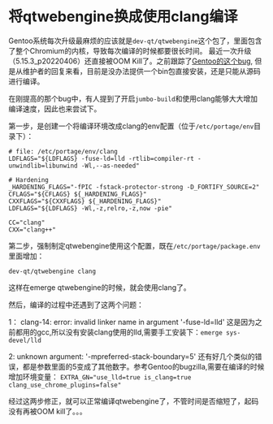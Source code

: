 # 将qtwebengine换成使用clang编译

Gentoo系统每次升级最麻烦的应该就是`dev-qt/qtwebengine`这个包了，里面包含了整个Chromium的内核，导致每次编译的时候都要很长时间。
最近一次升级（5.15.3_p20220406）还直接被OOM Kill了。之前跟踪了[Gentoo的这个bug](https://bugs.gentoo.org/669082),
但是从维护者的回复来看，目前是没办法提供一个bin包直接安装，还是只能从源码进行编译。

在刚提高的那个bug中，有人提到了开启`jumbo-build`和使用clang能够大大增加编译速度，因此也来尝试下。

第一步，是创建一个将编译环境改成clang的env配置（位于`/etc/portage/env`目录下）：

```
# file: /etc/portage/env/clang
LDFLAGS="${LDFLAGS} -fuse-ld=lld -rtlib=compiler-rt -unwindlib=libunwind -Wl,--as-needed"

# Hardening
_HARDENING_FLAGS="-fPIC -fstack-protector-strong -D_FORTIFY_SOURCE=2"
CFLAGS="${CFLAGS} ${_HARDENING_FLAGS}"
CXXFLAGS="${CXXFLAGS} ${_HARDENING_FLAGS}"
LDFLAGS="${LDFLAGS} -Wl,-z,relro,-z,now -pie"

CC="clang"
CXX="clang++"
```

第二步，强制制定qtwebengine使用这个配置，既在`/etc/portage/package.env`里面增加：
```
dev-qt/qtwebengine clang
```

这样在emerge qtwebengine的时候，就会使用clang了。

然后，编译的过程中还遇到了这两个问题：

1： clang-14: error: invalid linker name in argument '-fuse-ld=lld'
这是因为之前都用的gcc,所以没有安装clang使用的lld,需要手工安装下：`emerge sys-devel/lld`

2: unknown argument: '-mpreferred-stack-boundary=5'
还有好几个类似的错误，都是参数里面的5变成了其他数字。参考Gentoo的bugzilla,需要在编译的时候增加环境变量：
`EXTRA_GN="use_lld=true is_clang=true clang_use_chrome_plugins=false"`

经过这两步修正，就可以正常编译qtwebengine了，不管时间是否缩短了，起码没有再被OOM kill了。。。
